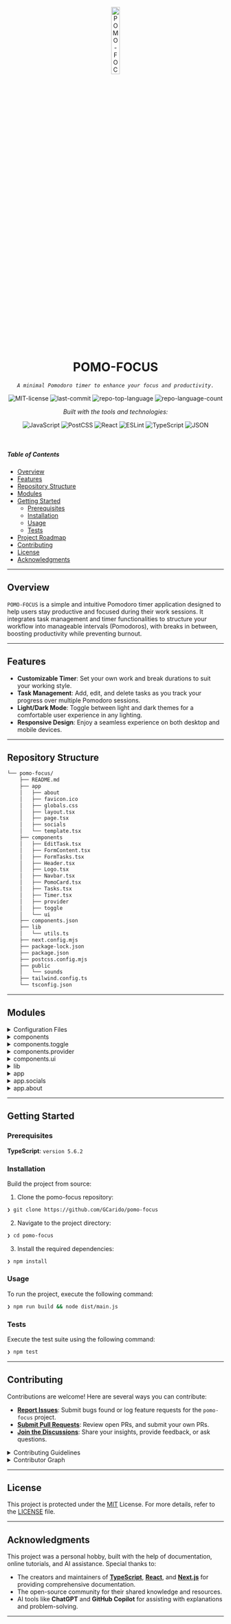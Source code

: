 <p align="center">
  <img src="https://img.icons8.com/?size=512&id=55494&format=png" width="20%" alt="POMO-FOCUS-logo">
</p>
<p align="center">
    <h1 align="center">POMO-FOCUS</h1>
</p>
<p align="center">
    <em><code>A minimal Pomodoro timer to enhance your focus and productivity.</code></em>
</p>
<p align="center">
	<img src="https://img.shields.io/github/license/GCarido/pomo-focus?style=flat&logo=opensourceinitiative&logoColor=white&color=0080ff&label=License&labelColor=grey&message=MIT" alt="MIT-license">
	<img src="https://img.shields.io/github/last-commit/GCarido/pomo-focus?style=flat&logo=git&logoColor=white&color=0080ff" alt="last-commit">
	<img src="https://img.shields.io/github/languages/top/GCarido/pomo-focus?style=flat&color=0080ff" alt="repo-top-language">
	<img src="https://img.shields.io/github/languages/count/GCarido/pomo-focus?style=flat&color=0080ff" alt="repo-language-count">
</p>

<p align="center">
		<em>Built with the tools and technologies:</em>
</p>
<p align="center">
	<img src="https://img.shields.io/badge/JavaScript-F7DF1E.svg?style=flat&logo=JavaScript&logoColor=black" alt="JavaScript">
	<img src="https://img.shields.io/badge/PostCSS-DD3A0A.svg?style=flat&logo=PostCSS&logoColor=white" alt="PostCSS">
	<img src="https://img.shields.io/badge/React-61DAFB.svg?style=flat&logo=React&logoColor=black" alt="React">
	<img src="https://img.shields.io/badge/ESLint-4B32C3.svg?style=flat&logo=ESLint&logoColor=white" alt="ESLint">
	<img src="https://img.shields.io/badge/TypeScript-3178C6.svg?style=flat&logo=TypeScript&logoColor=white" alt="TypeScript">
	<img src="https://img.shields.io/badge/JSON-000000.svg?style=flat&logo=JSON&logoColor=white" alt="JSON">
</p>

<br>

#####  Table of Contents

- [ Overview](#-overview)
- [ Features](#-features)
- [ Repository Structure](#-repository-structure)
- [ Modules](#-modules)
- [ Getting Started](#-getting-started)
    - [ Prerequisites](#-prerequisites)
    - [ Installation](#-installation)
    - [ Usage](#-usage)
    - [ Tests](#-tests)
- [ Project Roadmap](#-project-roadmap)
- [ Contributing](#-contributing)
- [ License](#-license)
- [ Acknowledgments](#-acknowledgments)

---

##  Overview

`POMO-FOCUS` is a simple and intuitive Pomodoro timer application designed to help users stay productive and focused during their work sessions. It integrates task management and timer functionalities to structure your workflow into manageable intervals (Pomodoros), with breaks in between, boosting productivity while preventing burnout.

---

##  Features

- **Customizable Timer**: Set your own work and break durations to suit your working style.
- **Task Management**: Add, edit, and delete tasks as you track your progress over multiple Pomodoro sessions.
- **Light/Dark Mode**: Toggle between light and dark themes for a comfortable user experience in any lighting.
- **Responsive Design**: Enjoy a seamless experience on both desktop and mobile devices.


---

##  Repository Structure

```sh
└── pomo-focus/
    ├── README.md
    ├── app
    │   ├── about
    │   ├── favicon.ico
    │   ├── globals.css
    │   ├── layout.tsx
    │   ├── page.tsx
    │   ├── socials
    │   └── template.tsx
    ├── components
    │   ├── EditTask.tsx
    │   ├── FormContent.tsx
    │   ├── FormTasks.tsx
    │   ├── Header.tsx
    │   ├── Logo.tsx
    │   ├── Navbar.tsx
    │   ├── PomoCard.tsx
    │   ├── Tasks.tsx
    │   ├── Timer.tsx
    │   ├── provider
    │   ├── toggle
    │   └── ui
    ├── components.json
    ├── lib
    │   └── utils.ts
    ├── next.config.mjs
    ├── package-lock.json
    ├── package.json
    ├── postcss.config.mjs
    ├── public
    │   └── sounds
    ├── tailwind.config.ts
    └── tsconfig.json
```

---

## Modules

<details closed><summary>Configuration Files</summary>

| File | Summary |
| --- | --- |
| [postcss.config.mjs](https://github.com/GCarido/pomo-focus/blob/main/postcss.config.mjs) | Configuration file for PostCSS, used to process CSS and apply plugins. |
| [tailwind.config.ts](https://github.com/GCarido/pomo-focus/blob/main/tailwind.config.ts) | Configuration file for Tailwind CSS, defining custom themes and settings. |
| [components.json](https://github.com/GCarido/pomo-focus/blob/main/components.json) | JSON file outlining the structure and metadata of components used in the app. |
| [tsconfig.json](https://github.com/GCarido/pomo-focus/blob/main/tsconfig.json) | TypeScript configuration file for setting compiler options and project settings. |
| [package.json](https://github.com/GCarido/pomo-focus/blob/main/package.json) | NPM package configuration file listing dependencies and project metadata. |
| [next.config.mjs](https://github.com/GCarido/pomo-focus/blob/main/next.config.mjs) | Configuration file for Next.js, managing settings and plugins for the framework. |
| [package-lock.json](https://github.com/GCarido/pomo-focus/blob/main/package-lock.json) | Lock file ensuring consistent installation of dependencies across environments. |

</details>


<details closed><summary>components</summary>

| File | Summary |
| --- | --- |
| [Tasks.tsx](https://github.com/GCarido/pomo-focus/blob/main/components/Tasks.tsx) | Displays the list of tasks for the current session, allowing users to manage them. |
| [Header.tsx](https://github.com/GCarido/pomo-focus/blob/main/components/Header.tsx) | Renders the header, typically containing navigation and branding elements. |
| [Logo.tsx](https://github.com/GCarido/pomo-focus/blob/main/components/Logo.tsx) | Component to display the Pomo-Focus logo. |
| [FormContent.tsx](https://github.com/GCarido/pomo-focus/blob/main/components/FormContent.tsx) | Handles form content related to tasks and inputs in the app. |
| [EditTask.tsx](https://github.com/GCarido/pomo-focus/blob/main/components/EditTask.tsx) | Provides functionality for editing existing tasks. |
| [PomoCard.tsx](https://github.com/GCarido/pomo-focus/blob/main/components/PomoCard.tsx) | Displays individual Pomodoro task cards. |
| [Timer.tsx](https://github.com/GCarido/pomo-focus/blob/main/components/Timer.tsx) | Implements the Pomodoro timer functionality for managing work sessions. |
| [FormTasks.tsx](https://github.com/GCarido/pomo-focus/blob/main/components/FormTasks.tsx) | Manages the task input form for adding new tasks to the session. |
| [Navbar.tsx](https://github.com/GCarido/pomo-focus/blob/main/components/Navbar.tsx) | Renders the navigation bar for easy access to different sections of the app. |

</details>


<details closed><summary>components.toggle</summary>

| File | Summary |
| --- | --- |
| [ThemeToggler.tsx](https://github.com/GCarido/pomo-focus/blob/main/components/toggle/ThemeToggler.tsx) | Provides a toggle button to switch between light and dark themes. |

</details>

<details closed><summary>components.provider</summary>

| File | Summary |
| --- | --- |
| [ThemeProvider.tsx](https://github.com/GCarido/pomo-focus/blob/main/components/provider/ThemeProvider.tsx) | Manages the theme settings for the application, enabling light/dark mode toggling. |

</details>

<details closed><summary>components.ui</summary>

| File | Summary |
| --- | --- |
| [tabs.tsx](https://github.com/GCarido/pomo-focus/blob/main/components/ui/tabs.tsx) | Implements a tabbed interface for switching between different sections of the app. |
| [card.tsx](https://github.com/GCarido/pomo-focus/blob/main/components/ui/card.tsx) | Displays information in a clean, card-like format. |
| [input.tsx](https://github.com/GCarido/pomo-focus/blob/main/components/ui/input.tsx) | Provides styled input fields for user interaction. |
| [button.tsx](https://github.com/GCarido/pomo-focus/blob/main/components/ui/button.tsx) | Renders customizable buttons used throughout the app. |

</details>

<details closed><summary>lib</summary>

| File | Summary |
| --- | --- |
| [utils.ts](https://github.com/GCarido/pomo-focus/blob/main/lib/utils.ts) | Contains utility functions and helper methods used across the app. |

</details>

<details closed><summary>app</summary>

| File | Summary |
| --- | --- |
| [template.tsx](https://github.com/GCarido/pomo-focus/blob/main/app/template.tsx) | Defines the base template structure for rendering the app. |
| [globals.css](https://github.com/GCarido/pomo-focus/blob/main/app/globals.css) | Global CSS styles applied throughout the application. |
| [page.tsx](https://github.com/GCarido/pomo-focus/blob/main/app/page.tsx) | The main page layout of the app, defining its core structure. |
| [layout.tsx](https://github.com/GCarido/pomo-focus/blob/main/app/layout.tsx) | Defines the overall layout components for the app, managing page structure and navigation. |

</details>

<details closed><summary>app.socials</summary>

| File | Summary |
| --- | --- |
| [page.tsx](https://github.com/GCarido/pomo-focus/blob/main/app/socials/page.tsx) | Displays links to the project's social media pages. |

</details>

<details closed><summary>app.about</summary>

| File | Summary |
| --- | --- |
| [page.tsx](https://github.com/GCarido/pomo-focus/blob/main/app/about/page.tsx) | Provides information about the app and its purpose. |

</details>

---

##  Getting Started

###  Prerequisites

**TypeScript**: `version 5.6.2`

###  Installation

Build the project from source:

1. Clone the pomo-focus repository:
```sh
❯ git clone https://github.com/GCarido/pomo-focus
```

2. Navigate to the project directory:
```sh
❯ cd pomo-focus
```

3. Install the required dependencies:
```sh
❯ npm install
```

###  Usage

To run the project, execute the following command:

```sh
❯ npm run build && node dist/main.js
```

###  Tests

Execute the test suite using the following command:

```sh
❯ npm test
```

---

##  Contributing

Contributions are welcome! Here are several ways you can contribute:

- **[Report Issues](https://github.com/GCarido/pomo-focus/issues)**: Submit bugs found or log feature requests for the `pomo-focus` project.
- **[Submit Pull Requests](https://github.com/GCarido/pomo-focus/blob/main/CONTRIBUTING.md)**: Review open PRs, and submit your own PRs.
- **[Join the Discussions](https://github.com/GCarido/pomo-focus/discussions)**: Share your insights, provide feedback, or ask questions.

<details closed>
<summary>Contributing Guidelines</summary>

1. **Fork the Repository**: Start by forking the project repository to your github account.
2. **Clone Locally**: Clone the forked repository to your local machine using a git client.
   ```sh
   git clone https://github.com/GCarido/pomo-focus
   ```
3. **Create a New Branch**: Always work on a new branch, giving it a descriptive name.
   ```sh
   git checkout -b new-feature-x
   ```
4. **Make Your Changes**: Develop and test your changes locally.
5. **Commit Your Changes**: Commit with a clear message describing your updates.
   ```sh
   git commit -m 'Implemented new feature x.'
   ```
6. **Push to github**: Push the changes to your forked repository.
   ```sh
   git push origin new-feature-x
   ```
7. **Submit a Pull Request**: Create a PR against the original project repository. Clearly describe the changes and their motivations.
8. **Review**: Once your PR is reviewed and approved, it will be merged into the main branch. Congratulations on your contribution!
</details>

<details closed>
<summary>Contributor Graph</summary>
<br>
<p align="left">
   <a href="https://github.com{/GCarido/pomo-focus/}graphs/contributors">
      <img src="https://contrib.rocks/image?repo=GCarido/pomo-focus">
   </a>
</p>
</details>

---

##  License

This project is protected under the [MIT](https://choosealicense.com/licenses/mit/) License. For more details, refer to the [LICENSE](LICENSE) file.

---

##  Acknowledgments

This project was a personal hobby, built with the help of documentation, online tutorials, and AI assistance. Special thanks to:

- The creators and maintainers of **[TypeScript](https://www.typescriptlang.org/)**, **[React](https://reactjs.org/)**, and **[Next.js](https://nextjs.org/)** for providing comprehensive documentation.
- The open-source community for their shared knowledge and resources.
- AI tools like **ChatGPT** and **GitHub Copilot** for assisting with explanations and problem-solving.

---
